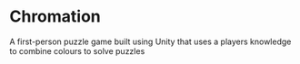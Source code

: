 # Chromation

A first-person puzzle game built using Unity that uses a players knowledge to combine colours to solve puzzles

